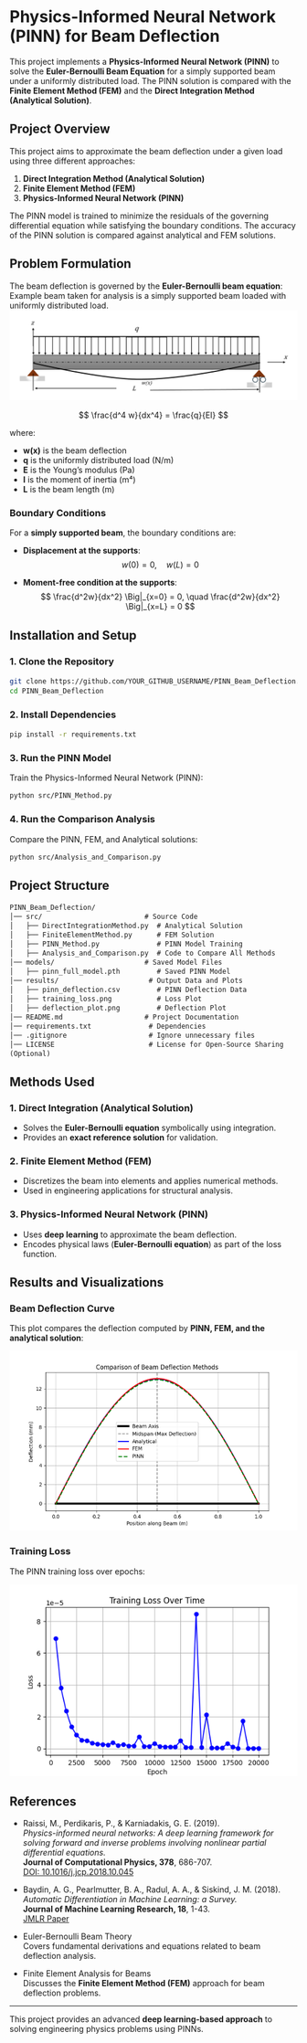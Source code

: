 # Physics-Informed Neural Network (PINN) for Beam Deflection

This project implements a **Physics-Informed Neural Network (PINN)** to solve the **Euler-Bernoulli Beam Equation** for a simply supported beam under a uniformly distributed load. The PINN solution is compared with the **Finite Element Method (FEM)** and the **Direct Integration Method (Analytical Solution)**.

## Project Overview

This project aims to approximate the beam deflection under a given load using three different approaches:

1. **Direct Integration Method (Analytical Solution)**
2. **Finite Element Method (FEM)**
3. **Physics-Informed Neural Network (PINN)**

The PINN model is trained to minimize the residuals of the governing differential equation while satisfying the boundary conditions. The accuracy of the PINN solution is compared against analytical and FEM solutions.

## Problem Formulation
The beam deflection is governed by the **Euler-Bernoulli beam equation**:
Example beam taken for analysis is a simply supported beam loaded with uniformly distributed load.
![Simply Supported Beam](Beam-Figure.png)

$$
\frac{d^4 w}{dx^4} = \frac{q}{EI}
$$

where:
- **w(x)** is the beam deflection
- **q** is the uniformly distributed load (N/m)
- **E** is the Young’s modulus (Pa)
- **I** is the moment of inertia (m⁴)
- **L** is the beam length (m)

### Boundary Conditions
For a **simply supported beam**, the boundary conditions are:
- **Displacement at the supports**:  
  $$
  w(0) = 0, \quad w(L) = 0
  $$

- **Moment-free condition at the supports**:  
  $$
  \frac{d^2w}{dx^2} \Big|_{x=0} = 0, \quad \frac{d^2w}{dx^2} \Big|_{x=L} = 0
  $$
## Installation and Setup

### 1. Clone the Repository
```sh
git clone https://github.com/YOUR_GITHUB_USERNAME/PINN_Beam_Deflection.git
cd PINN_Beam_Deflection
```

### 2. Install Dependencies
```sh
pip install -r requirements.txt
```

### 3. Run the PINN Model
Train the Physics-Informed Neural Network (PINN):
```sh
python src/PINN_Method.py
```

### 4. Run the Comparison Analysis
Compare the PINN, FEM, and Analytical solutions:
```sh
python src/Analysis_and_Comparison.py
```

## Project Structure

```
PINN_Beam_Deflection/
│── src/                         # Source Code
│   ├── DirectIntegrationMethod.py  # Analytical Solution
│   ├── FiniteElementMethod.py      # FEM Solution
│   ├── PINN_Method.py              # PINN Model Training
│   ├── Analysis_and_Comparison.py  # Code to Compare All Methods
│── models/                      # Saved Model Files
│   ├── pinn_full_model.pth         # Saved PINN Model
│── results/                      # Output Data and Plots
│   ├── pinn_deflection.csv         # PINN Deflection Data
│   ├── training_loss.png           # Loss Plot
│   ├── deflection_plot.png         # Deflection Plot
│── README.md                    # Project Documentation
│── requirements.txt              # Dependencies
│── .gitignore                    # Ignore unnecessary files
│── LICENSE                       # License for Open-Source Sharing (Optional)
```

## Methods Used

### 1. Direct Integration (Analytical Solution)
- Solves the **Euler-Bernoulli equation** symbolically using integration.
- Provides an **exact reference solution** for validation.

### 2. Finite Element Method (FEM)
- Discretizes the beam into elements and applies numerical methods.
- Used in engineering applications for structural analysis.

### 3. Physics-Informed Neural Network (PINN)
- Uses **deep learning** to approximate the beam deflection.
- Encodes physical laws (**Euler-Bernoulli equation**) as part of the loss function.

## Results and Visualizations


### Beam Deflection Curve
This plot compares the deflection computed by **PINN, FEM, and the analytical solution**:

![Deflection Curve](Results/Analytical-FEM-PINN-Compare_plot.png)

### Training Loss
The PINN training loss over epochs:

![Training Loss](results/training_loss.png)

## References

- Raissi, M., Perdikaris, P., & Karniadakis, G. E. (2019).  
  *Physics-informed neural networks: A deep learning framework for solving forward and inverse problems involving nonlinear partial differential equations.*  
  **Journal of Computational Physics, 378**, 686-707.  
  [DOI: 10.1016/j.jcp.2018.10.045](https://doi.org/10.1016/j.jcp.2018.10.045)

- Baydin, A. G., Pearlmutter, B. A., Radul, A. A., & Siskind, J. M. (2018).  
  *Automatic Differentiation in Machine Learning: a Survey.*  
  **Journal of Machine Learning Research, 18**, 1-43.  
  [JMLR Paper](http://jmlr.org/papers/v18/17-468.html)

- Euler-Bernoulli Beam Theory  
  Covers fundamental derivations and equations related to beam deflection analysis.

- Finite Element Analysis for Beams  
  Discusses the **Finite Element Method (FEM)** approach for beam deflection problems.

---
This project provides an advanced **deep learning-based approach** to solving engineering physics problems using PINNs.
